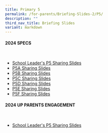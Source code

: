 ```yaml
---
title: Primary 5
permalink: /for-parents/Briefing-Slides-2/P5/
description: ""
third_nav_title: Briefing Slides
variant: markdown
---
```

#### **2024 SPECS**
<br>

* [School Leader's P5 Sharing Slides](/files/School_Leader_s_P5_Sharing_Slides.pdf)
* [P5A Sharing Slides](/files/P5A_Sharing_Slides.pdf)
* [P5B Sharing Slides](/files/P5B_Sharing_Slides.pdf)
* [P5C Sharing Slides](/files/P5C_Sharing_Slides.pdf)
* [P5D Sharing Slides](/files/P5D_Sharing_Slides.pdf)
* [P5E Sharing Slides](/files/P5E_Sharing_Slides.pdf)
* [P5F Sharing Slides](/files/P5F_Sharing_Slides.pdf)



#### **2024 UP PARENTS ENGAGEMENT**
<br>

* [School Leader's P5 Sharing Slides]()